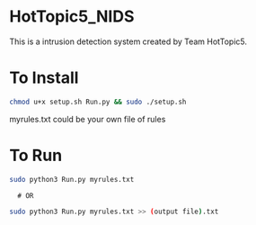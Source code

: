 # HotTopic5_NIDS

This is a intrusion detection system created by Team HotTopic5.

# To Install
```sh
chmod u+x setup.sh Run.py && sudo ./setup.sh
```
myrules.txt could be your own file of rules

# To Run 
```sh
sudo python3 Run.py myrules.txt
```
      # OR
      
```sh
sudo python3 Run.py myrules.txt >> (output file).txt
```
